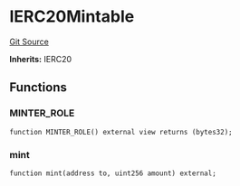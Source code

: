 # IERC20Mintable
[Git Source](https://github.com-infrared/infrared-dao/infrared-mono-repo/blob/1a33f96723b9edc4ba92aebe8d11b7108d5353c3/src/interfaces/IERC20Mintable.sol)

**Inherits:**
IERC20


## Functions
### MINTER_ROLE


```solidity
function MINTER_ROLE() external view returns (bytes32);
```

### mint


```solidity
function mint(address to, uint256 amount) external;
```

